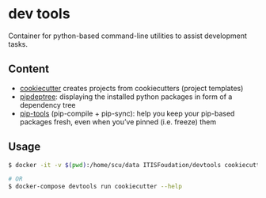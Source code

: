 # dev tools

Container for python-based command-line utilities to assist development tasks.

## Content
- [cookiecutter]  creates projects from cookiecutters (project templates)
- [pipdeptree]: displaying the installed python packages in form of a dependency tree
- [pip-tools] (pip-compile + pip-sync): help you keep your pip-based packages fresh, even when you’ve pinned (i.e. freeze) them

## Usage

```bash
$ docker -it -v $(pwd):/home/scu/data ITISFoudation/devtools cookiecutter

# OR
$ docker-compose devtools run cookiecutter --help

```



[cookiecutter]:https://cookiecutter.readthedocs.io/en/latest/
[pipdeptree]:https://pypi.org/project/pipdeptree/
[pip-tools]:https://pypi.org/project/pip-tools/